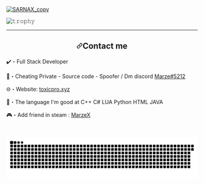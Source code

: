 

<p dir="auto"><a target="_blank" rel="noopener noreferrer" href="https://user-images.githubusercontent.com/94861415/163727117-25549b74-257d-4203-bac6-6618db83b52f.png"><img src="https://user-images.githubusercontent.com/94861415/163727117-25549b74-257d-4203-bac6-6618db83b52f.png" alt="SARNAX_copy" style="max-width: 100%;"></a></p>


<img src="https://camo.githubusercontent.com/da8b188827c93661b4c2a87df1fea80de0bfd1749777cf3b1a8d9b2649aacf76/68747470733a2f2f6769746875622d70726f66696c652d74726f7068792e76657263656c2e6170702f3f757365726e616d653d72796f2d6d6126636f6c756d6e3d38266d617267696e2d773d3230266d617267696e2d683d30266e6f2d62673d74727565266e6f2d6672616d653d74727565267468656d653d746f6b796f6e69676874" alt="𝚝𝚛𝚘𝚙𝚑𝚢" data-canonical-src="https://github-profile-trophy.vercel.app/?username=ryo-ma&amp;column=8&amp;margin-w=20&amp;margin-h=0&amp;no-bg=true&amp;no-frame=true&amp;theme=tokyonight" style="max-width: 100%;">



<hr>


<h2 align="center" dir="auto"><a id="user-content-contact-me" class="anchor" aria-hidden="true" href="#contact-me"><svg class="octicon octicon-link" viewBox="0 0 16 16" version="1.1" width="16" height="16" aria-hidden="true"><path fill-rule="evenodd" d="M7.775 3.275a.75.75 0 001.06 1.06l1.25-1.25a2 2 0 112.83 2.83l-2.5 2.5a2 2 0 01-2.83 0 .75.75 0 00-1.06 1.06 3.5 3.5 0 004.95 0l2.5-2.5a3.5 3.5 0 00-4.95-4.95l-1.25 1.25zm-4.69 9.64a2 2 0 010-2.83l2.5-2.5a2 2 0 012.83 0 .75.75 0 001.06-1.06 3.5 3.5 0 00-4.95 0l-2.5 2.5a3.5 3.5 0 004.95 4.95l1.25-1.25a.75.75 0 00-1.06-1.06l-1.25 1.25a2 2 0 01-2.83 0z"></path></svg></a>Contact me</h2>


<p dir="auto"><g-emoji class="g-emoji" alias="heavy_check_mark" fallback-src="https://github.githubassets.com/images/icons/emoji/unicode/2714.png">✔️</g-emoji>・Full Stack Developer</p>
<p dir="auto"><g-emoji class="g-emoji" alias="envelope_with_arrow" fallback-src="https://github.githubassets.com/images/icons/emoji/unicode/1f4e9.png">📩</g-emoji>・Cheating Private - Source code - Spoofer / Dm discord <a href="https://discord.com/users/943374631644045363" rel="nofollow">Marze#5212</a></p>
<p dir="auto"><g-emoji class="g-emoji" alias="globe_with_meridians" fallback-src="https://github.githubassets.com/images/icons/emoji/unicode/1f310.png">🌐</g-emoji>・Website: <a href="https://toxicpro.xyz/" rel="nofollow">toxicpro.xyz</a></p>
<p dir="auto"><g-emoji class="g-emoji" alias="postbox" fallback-src="https://github.githubassets.com/images/icons/emoji/unicode/1f4ee.png">📮</g-emoji>・The language I'm good at C++  C#  LUA  Python  HTML JAVA</p>
<p dir="auto"><g-emoji class="g-emoji" alias="video_game" fallback-src="https://github.githubassets.com/images/icons/emoji/unicode/1f3ae.png">🎮</g-emoji>・Add friend in steam : <a href="https://steamcommunity.com/id/MxrzeX/" rel="nofollow">MarzeX</a></p>
<p dir="auto"><br></p>


<p dir="auto"><a target="_blank" rel="noopener noreferrer" href="https://www.youtube.com/channel/UChOccFRfJ-61YKk8sInJV6Q"><img src="https://raw.githubusercontent.com/MarzeX/MarzeX/Markyx/Marze-snake.svg" alt="Snake animation" style="max-width: 100%;"></a></p>

<!--
**MarzeX/MarzeX** is a ✨ _special_ ✨ repository because its `README.md` (this file) appears on your GitHub profile.

Here are some ideas to get you started:

- 🔭 I’m currently working on ...
- 🌱 I’m currently learning ...
- 👯 I’m looking to collaborate on ...
- 🤔 I’m looking for help with ...
- 💬 Ask me about ...
- 📫 How to reach me: ...
- 😄 Pronouns: ...
- ⚡ Fun fact: ...
-->
